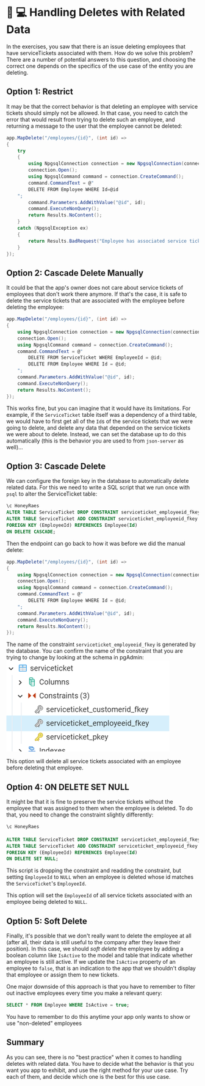 # 🍯 💻 Handling Deletes with Related Data
In the exercises, you saw that there is an issue deleting employees that have serviceTickets associated with them. How do we solve this problem? There are a number of potential answers to this question, and choosing the correct one depends on the specifics of the use case of the entity you are deleting.

## Option 1: Restrict
It may be that the correct behavior is that deleting an employee with service tickets should simply not be allowed. In that case, you need to catch the error that would result from trying to delete such an employee, and returning a message to the user that the employee cannot be deleted:
``` csharp
app.MapDelete("/employees/{id}", (int id) =>
{
    try
    {
        using NpgsqlConnection connection = new NpgsqlConnection(connectionString);
        connection.Open();
        using NpgsqlCommand command = connection.CreateCommand();
        command.CommandText = @"
        DELETE FROM Employee WHERE Id=@id
    ";
        command.Parameters.AddWithValue("@id", id);
        command.ExecuteNonQuery();
        return Results.NoContent();
    }
    catch (NpgsqlException ex)
    {
        return Results.BadRequest("Employee has associated service tickets and cannot be deleted");
    }
});
```
## Option 2: Cascade Delete Manually
It could be that the app's owner does not care about service tickets of employees that don't work there anymore. If that's the case, it is safe to delete the service tickets that are associated with the employee before deleting the employee:
``` csharp
app.MapDelete("/employees/{id}", (int id) =>
{
    using NpgsqlConnection connection = new NpgsqlConnection(connectionString);
    connection.Open();
    using NpgsqlCommand command = connection.CreateCommand();
    command.CommandText = @"
        DELETE FROM ServiceTicket WHERE EmployeeId = @id;
        DELETE FROM Employee WHERE Id = @id;
    ";
    command.Parameters.AddWithValue("@id", id);
    command.ExecuteNonQuery();
    return Results.NoContent();
});
```
This works fine, but you can imagine that it would have its limitations. For example, if the `ServiceTicket` table itself was a dependency of a third table, we would have to first get all of the `Id`s of the service tickets that we were going to delete, and delete any data that depended on the service tickets we were about to delete. Instead, we can set the database up to do this automatically (this is the behavior you are used to from `json-server` as well)...

## Option 3: Cascade Delete
We can configure the foreign key in the database to automatically delete related data. For this we need to write a SQL script that we run once with `psql` to alter the ServiceTicket table:
``` sql
\c HoneyRaes
ALTER TABLE ServiceTicket DROP CONSTRAINT serviceticket_employeeid_fkey;
ALTER TABLE ServiceTicket ADD CONSTRAINT serviceticket_employeeid_fkey
FOREIGN KEY (EmployeeId) REFERENCES Employee(Id)
ON DELETE CASCADE;
```
Then the endpoint can go back to how it was before we did the manual delete:
``` csharp
app.MapDelete("/employees/{id}", (int id) =>
{
    using NpgsqlConnection connection = new NpgsqlConnection(connectionString);
    connection.Open();
    using NpgsqlCommand command = connection.CreateCommand();
    command.CommandText = @"
        DELETE FROM Employee WHERE Id = @id;
    ";
    command.Parameters.AddWithValue("@id", id);
    command.ExecuteNonQuery();
    return Results.NoContent();
});
```

The name of the constraint `serviceticket_employeeid_fkey` is generated by the database. You can confirm the name of the constraint that you are trying to change by looking at the schema in pgAdmin:
![service ticket constraints](../../assets/pg-admin-constraints.png)

This option will delete all service tickets associated with an employee before deleting that employee. 

## Option 4: ON DELETE SET NULL
It might be that it is fine to preserve the service tickets without the employee that was assigned to them when the employee is deleted. To do that, you need to change the constraint slightly differently:
``` sql
\c HoneyRaes

ALTER TABLE ServiceTicket DROP CONSTRAINT serviceticket_employeeid_fkey;
ALTER TABLE ServiceTicket ADD CONSTRAINT serviceticket_employeeid_fkey
FOREIGN KEY (EmployeeId) REFERENCES Employee(Id)
ON DELETE SET NULL;
```
This script is dropping the constraint and readding the constraint, but setting `EmployeeId` to `NULL` when an employee is deleted whose id matches the `ServiceTicket`'s `EmployeeId`.

This option will set the `EmployeeId` of all service tickets associated with an employee being deleted to `NULL`.  

## Option 5: Soft Delete
Finally, it's possible that we don't really want to delete the employee at all (after all, their data is still useful to the company after they leave their position). In this case, we should _soft delete_ the employee by adding a boolean column like `IsActive` to the model and table that indicate whether an employee is still active. If we update the `IsActive` property of an employee to `false`, that is an indication to the app that we shouldn't display that employee or assign them to new tickets. 

One major downside of this approach is that you have to remember to filter out inactive employees every time you make a relevant query: 
``` sql
SELECT * FROM Employee WHERE IsActive = true;
```
You have to remember to do this anytime your app only wants to show or use "non-deleted" employees

## Summary
As you can see, there is no "best practice" when it comes to handling deletes with related data. You have to decide what the behavior is that you want you app to exhibit, and use the right method for your use case. Try each of them, and decide which one is the best for this use case. 